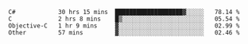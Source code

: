 <!--START_SECTION:waka-->

```text
C#            30 hrs 15 mins  ███████████████████▓░░░░░   78.14 %
C             2 hrs 8 mins    █▒░░░░░░░░░░░░░░░░░░░░░░░   05.54 %
Objective-C   1 hr 9 mins     ▓░░░░░░░░░░░░░░░░░░░░░░░░   02.99 %
Other         57 mins         ▓░░░░░░░░░░░░░░░░░░░░░░░░   02.46 %
```

<!--END_SECTION:waka-->
